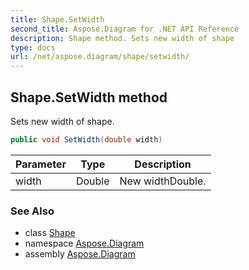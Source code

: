 ```yaml
---
title: Shape.SetWidth
second_title: Aspose.Diagram for .NET API Reference
description: Shape method. Sets new width of shape
type: docs
url: /net/aspose.diagram/shape/setwidth/
---
```

## Shape.SetWidth method

Sets new width of shape.

```csharp
public void SetWidth(double width)
```

| Parameter | Type | Description |
| --- | --- | --- |
| width | Double | New widthDouble. |

### See Also

* class [Shape](../)
* namespace [Aspose.Diagram](../../shape/)
* assembly [Aspose.Diagram](../../../)


